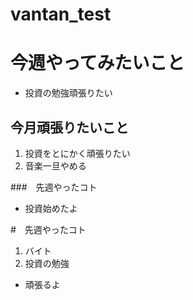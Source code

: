 # vantan_test
# 今週やってみたいこと
*  投資の勉強頑張りたい
## 今月頑張りたいこと
1. 投資をとにかく頑張りたい
2. 音楽一旦やめる

###　先週やったコト
* 投資始めたよ

#　先週やったコト
1. バイト
2. 投資の勉強

* 頑張るよ
